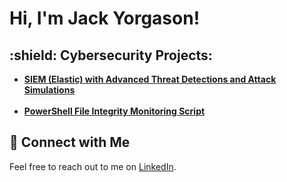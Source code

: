 <h1>Hi, I'm Jack Yorgason! <br/></h1>

<h2>:shield: Cybersecurity Projects:</h2>

- <b><a href="https://github.com/jycybersec/SIEM-ELASTIC">SIEM (Elastic) with Advanced Threat Detections and Attack Simulations</a></b></br> </br>
- <b><a href="https://github.com/jycybersec/PowerShell-FIM-script">PowerShell File Integrity Monitoring Script</a></b>

## :electric_plug: Connect with Me
Feel free to reach out to me on [LinkedIn](https://www.linkedin.com/in/jack-yorgason-21940a24a/%29).

